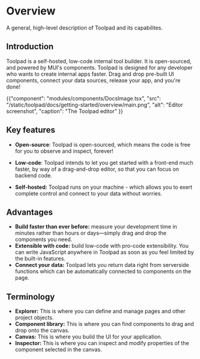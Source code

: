 # Overview

<p class="description">A general, high-level description of Toolpad and its capabilites.</p>

## Introduction

Toolpad is a self-hosted, low-code internal tool builder. It is open-sourced, and powered by MUI's components.
Toolpad is designed for any developer who wants to create internal apps faster.
Drag and drop pre-built UI components, connect your data sources, release your app, and you're done!

{{"component": "modules/components/DocsImage.tsx", "src": "/static/toolpad/docs/getting-started/overview/main.png", "alt": "Editor screenshot", "caption": "The Toolpad editor"  }}

## Key features

- **Open-source**: Toolpad is open-sourced, which means the code is free for you to observe and inspect, forever!

- **Low-code**: Toolpad intends to let you get started with a front-end much faster, by way of a drag-and-drop editor, so that you can focus on backend code.

- **Self-hosted:** Toolpad runs on your machine - which allows you to exert complete control and connect to your data without worries.

## Advantages

- **Build faster than ever before:** measure your development time in minutes rather than hours or days—simply drag and drop the components you need.
- **Extensible with code:** build low-code with pro-code extensibility. You can write JavaScript anywhere in Toolpad as soon as you feel limited by the built-in features.
- **Connect your data:** Toolpad lets you return data right from serverside functions which can be automatically connected to components on the page.

## Terminology

- **Explorer:** This is where you can define and manage pages and other project objects.
- **Component library:** This is where you can find components to drag and drop onto the canvas.
- **Canvas:** This is where you build the UI for your application.
- **Inspector:** This is where you can inspect and modify properties of the component selected in the canvas.

